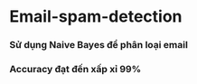 # Email-spam-detection
### Sử dụng Naive Bayes để phân loại email 
### Accuracy đạt đến xấp xỉ 99% 

####

